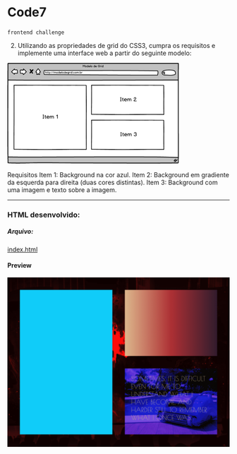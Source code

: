 # Code7 
``frontend challenge``

2. Utilizando as propriedades de grid do CSS3, cumpra os requisitos e implemente uma interface web a partir do seguinte modelo:

![grid](grid.png)

Requisitos
Item 1: Background na cor azul.
Item 2: Background em gradiente da esquerda para direita (duas cores distintas).
Item 3: Background com uma imagem e texto sobre a imagem.

---

### HTML desenvolvido:

##### Arquivo: 
[index.html](https://github.com/carlitoshxcx/code7-frontend-challenge/tree/master/css-grid/index.html)


#### Preview
![Preview](preview.png)
